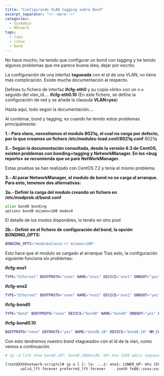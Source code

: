 ```yaml
---
title: "Configurando VLAN tagging sobre Bond"
excerpt_separator: "<!--more-->"
categories:
  - SysAdmin
  - Network
tags:
  - tips
  - linux
  - bond
---
```

No hace mucho, he tenido que configurar un bond con tagging y he tenido algunos problemas que me parece buena idea, dejar por escrito.

<!--more-->

La configuración de una interfaz **tagueada** con el id de una VLAN, no tiene más complicación. Existe mucha documentación al respecto.

Defines tu fichero de interfaz **ifcfg-eth0** y su copia «link» con un «.» seguido del vlan_id…. **ifcfg-eth0.10** (En este fichero, se define la configuración de red y se añade la clausula **VLAN=yes**)

Hasta aquí, todo según la documentación….

Al combinar, bond y tagging, es cuando he tenido estos problemas principalmente:

**1.- Para vlans, necesitamos el modulo 8021q, el cual no carga por defecto, por lo que creamos un fichero /etc/modules-load.conf/8021q.conf**
8021q

**2.- Según la documentación consultada, desde la versión 6.3 de CentOS, existen problemas con bonding+tagging y NetworkManager. En los «bug reports» se recomienda que se pare NetWorkManager.**

Estas pruebas se han realizado con CentOS 7.2 y tenia el mismo problema.

**3.- Al parar NetworkManager, el modulo de bond no se carga al arranque. Para esto, tenemos dos alternativas:**

**3a.- Definir la carga del modulo creando un fichero en /etc/modprob.d/bond.conf**

```bash
alias bond0 bonding
options bond0 miimon=100 mode=0
```

El detalle de los modos disponibles, lo tenéis en otro post

**3b.- Definir en el fichero de configuración del bond, la opción BONDING_OPTS:**

```bash
BONDING_OPTS="mode=balance-rr miimon=100"
```

Esto hace que el modulo se cargado al arranque
Tras esto, la configuración siguiente funciona sin problemas:

**ifcfg-eno1**

```bash
TYPE="Ethernet" BOOTPROTO="none" NAME="eno1" DEVICE="eno1" ONBOOT="yes" NM_CONTROLLED="no" MASTER="bond0" SLAVE="yes"
```

**ifcfg-eno2**

```bash
TYPE="Ethernet" BOOTPROTO="none" NAME="eno2" DEVICE="eno2" ONBOOT="yes" NM_CONTROLLED="no" MASTER=bond0 SLAVE=yes
```

**ifcfg-bond0**

```bash
TYPE="Bond" BOOTPROTO="none" DEVICE="bond0" NAME="bond0" ONBOOT="yes" BONDING_OPTS="mode=balance-rr miimon=100" NM_CONTROLLED="no"
```

**ifcfg-bond0.10**

```bash
BOOTPROTO="none" DEFROUTE="yes" NAME="bond0.10" DEVICE="bond0.10" NM_CONTROLLED="no" ONBOOT="yes" IPADDR="192.168.1.23" PREFIX="24" GATEWAY="192.168.1.1"DNS1="8.8.8.8"DNS2="8.8.4.4"BONDING_MASTER=yes VLAN="yes"
```

Con esto tendremos nuestro bond «tagueado» con el id de la vlan, como vemos a continuación.
```bash
# ip -d link show bond0.107: bond0.10@bond0: UP> mtu 1500 qdisc noqueue state UP mode DEFAULT     link/ether xx:xx:xx:xx:xx:xx brd ff:ff:ff:ff:ff:ff promiscuity 0     vlan protocol 802.1Q id 10 addrgenmode eui64

[root@XXXXnetwork-scripts]# ip a l 1: lo: ...2: eno1: LOWER_UP> mtu 1500 qdisc mq master bond0 state UP qlen 1000     link/ether xx:xx:xx:xx:xx:xx brd ff:ff:ff:ff:ff:ff 3: eno2: LOWER_UP> mtu 1500 qdisc mq master bond0 state UP qlen 1000     link/ether xx:xx:xx:xx:xx:xx brd ff:ff:ff:ff:ff:ff 4: ...5: ...6: bond0: UP,LOWER_UP> mtu 1500 qdisc noqueue state UP     link/ether xx:xx:xx:xx:xx:xx brd ff:ff:ff:ff:ff:ff     inet6 fe80::xxxx:xxxx:xxxx:xxxx/64 scope link        valid_lft forever preferred_lft forever 7: bond0.10@bond0: UP> mtu 1500 qdisc noqueue state UP     link/ether xx:xx:xx:xx:xx:xx brd ff:ff:ff:ff:ff:ff     inet 192.168.1.23/24 brd 192.168.1.255 scope global bond0.10
       valid_lft forever preferred_lft forever     inet6 fe80::xxxx:xxxx:xxxx:xxxx/64 scope link        valid_lft forever preferred_lft forever
```
